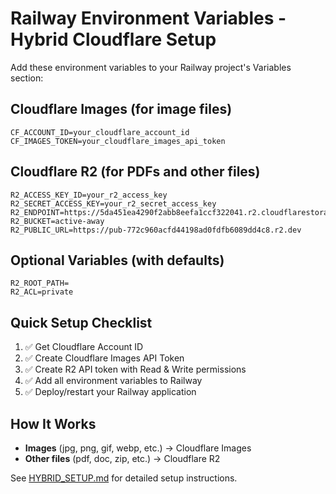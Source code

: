 # Railway Environment Variables - Hybrid Cloudflare Setup

Add these environment variables to your Railway project's Variables section:

## Cloudflare Images (for image files)

```
CF_ACCOUNT_ID=your_cloudflare_account_id
CF_IMAGES_TOKEN=your_cloudflare_images_api_token
```

## Cloudflare R2 (for PDFs and other files)

```
R2_ACCESS_KEY_ID=your_r2_access_key
R2_SECRET_ACCESS_KEY=your_r2_secret_access_key
R2_ENDPOINT=https://5da451ea4290f2abb8eefa1ccf322041.r2.cloudflarestorage.com
R2_BUCKET=active-away
R2_PUBLIC_URL=https://pub-772c960acfd44198ad0fdfb6089dd4c8.r2.dev
```

## Optional Variables (with defaults)

```
R2_ROOT_PATH=
R2_ACL=private
```

## Quick Setup Checklist

1. ✅ Get Cloudflare Account ID
2. ✅ Create Cloudflare Images API Token
3. ✅ Create R2 API token with Read & Write permissions
4. ✅ Add all environment variables to Railway
5. ✅ Deploy/restart your Railway application

## How It Works

- **Images** (jpg, png, gif, webp, etc.) → Cloudflare Images
- **Other files** (pdf, doc, zip, etc.) → Cloudflare R2

See [HYBRID_SETUP.md](HYBRID_SETUP.md) for detailed setup instructions.

